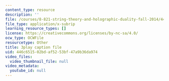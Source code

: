 ```yaml
---
content_type: resource
description: ''
file: /courses/8-821-string-theory-and-holographic-duality-fall-2014/446c651502bdaf5253bf47a9b36da974_14_8tzAd1rA.srt
file_type: application/x-subrip
learning_resource_types: []
license: https://creativecommons.org/licenses/by-nc-sa/4.0/
ocw_type: OCWFile
resourcetype: Other
title: 3play caption file
uid: 446c6515-02bd-af52-53bf-47a9b36da974
video_files:
  video_thumbnail_file: null
video_metadata:
  youtube_id: null
---
```


